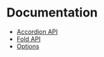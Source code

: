 Documentation
===============================================================================

* [Accordion API](./accordion.adoc)
* [Fold API](./fold.adoc)
* [Options](./options.md)
